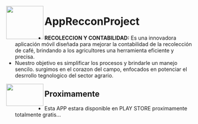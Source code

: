 <a href="https://github.com/rojas05/AppRecconProject"><img src="https://github.com/rojas05/AppRecconProject/blob/Develop/app/src/main/res/mipmap-xxxhdpi/ic_reccon_foreground.png" align="left" height="90" width="100" ></a>

# AppRecconProject
- **RECOLECCION Y CONTABILIDAD:** Es una innovadora aplicación móvil diseñada para mejorar la contabilidad de la recolección de café, brindando a los agricultores una herramienta eficiente y precisa.
- Nuestro objetivo es simplificar los procesos y brindarle un manejo sencilo. surgimos en el corazon del campo, enfocados en potenciar el desrrollo tegnologico del sector agrario.
  
 <a href="https://github.com/rojas05/AppRecconProject"><img src="https://upload.wikimedia.org/wikipedia/commons/7/78/Google_Play_Store_badge_EN.svg" align="left" height="60" width="100" ></a>

## Proximamente
- Esta APP estara disponible en PLAY STORE proximamente totalmente gratis...
